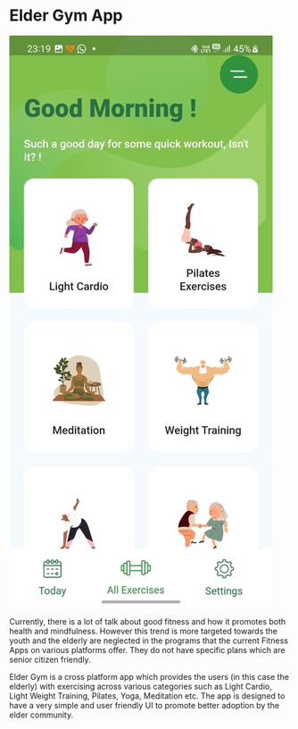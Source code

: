 # Elder Gym App


![1.jpg](https://github.com/mrcodefrost/hackofiesta4_220_volts/blob/main/images/1.jpg?raw=true)

Currently, there is a lot of talk about good fitness and how it promotes both health and mindfulness. However this trend is more targeted towards the youth and the elderly are neglected in the programs that the current Fitness Apps on various platforms offer. They do not have specific plans which are senior citizen friendly. 

Elder Gym is a cross platform app which provides the users (in this case the elderly) with exercising across various categories such as Light Cardio, Light Weight Training, Pilates, Yoga, Meditation etc. 
The app is designed to have a very simple and user friendly UI to promote better adoption by the elder community. 


